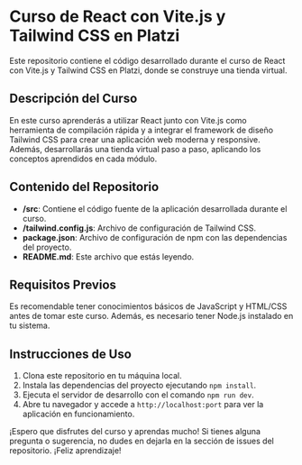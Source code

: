 # Curso de React con Vite.js y Tailwind CSS en Platzi

Este repositorio contiene el código desarrollado durante el curso de React con Vite.js y Tailwind CSS en Platzi, donde se construye una tienda virtual.

## Descripción del Curso

En este curso aprenderás a utilizar React junto con Vite.js como herramienta de compilación rápida y a integrar el framework de diseño Tailwind CSS para crear una aplicación web moderna y responsive. Además, desarrollarás una tienda virtual paso a paso, aplicando los conceptos aprendidos en cada módulo.

## Contenido del Repositorio

- **/src**: Contiene el código fuente de la aplicación desarrollada durante el curso.
- **/tailwind.config.js**: Archivo de configuración de Tailwind CSS.
- **package.json**: Archivo de configuración de npm con las dependencias del proyecto.
- **README.md**: Este archivo que estás leyendo.

## Requisitos Previos

Es recomendable tener conocimientos básicos de JavaScript y HTML/CSS antes de tomar este curso. Además, es necesario tener Node.js instalado en tu sistema.

## Instrucciones de Uso

1. Clona este repositorio en tu máquina local.
2. Instala las dependencias del proyecto ejecutando `npm install`.
3. Ejecuta el servidor de desarrollo con el comando `npm run dev`.
4. Abre tu navegador y accede a `http://localhost:port` para ver la aplicación en funcionamiento.

¡Espero que disfrutes del curso y aprendas mucho! Si tienes alguna pregunta o sugerencia, no dudes en dejarla en la sección de issues del repositorio. ¡Feliz aprendizaje!
